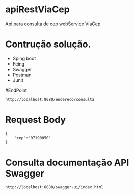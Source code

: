 # apiRestViaCep
Api para consulta de cep webService ViaCep

# Contrução solução.

- Sping boot
- Feing
- Swagger
- Postman
- Junit

#EndPoint
```
http://localhost:8080/endereco/consulta
```

# Request Body
```
{
    "cep":"07190050"
}
```

# Consulta documentação API Swagger

```
http://localhost:8080/swagger-ui/index.html
```
